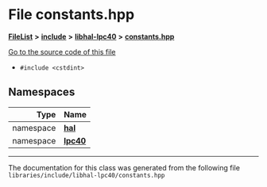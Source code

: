 

# File constants.hpp



[**FileList**](files.md) **>** [**include**](dir_cba0faac6e93618a6e2539705915bd70.md) **>** [**libhal-lpc40**](dir_2fff134b595a3a874b0307aab0eea726.md) **>** [**constants.hpp**](libhal-lpc40_2constants_8hpp.md)

[Go to the source code of this file](libhal-lpc40_2constants_8hpp_source.md)



* `#include <cstdint>`













## Namespaces

| Type | Name |
| ---: | :--- |
| namespace | [**hal**](namespacehal.md) <br> |
| namespace | [**lpc40**](namespacehal_1_1lpc40.md) <br> |





















































------------------------------
The documentation for this class was generated from the following file `libraries/include/libhal-lpc40/constants.hpp`

